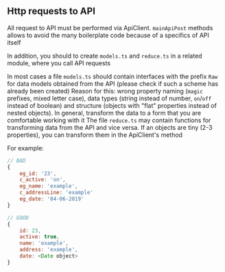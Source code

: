 ## Http requests to API

All request to API must be performed via ApiClient.
`mainApiPost` methods allows to avoid the many boilerplate code because of a specifics of API itself

In addition, you should to create `models.ts` and `reduce.ts` in a related module, where you call API requests

In most cases a file `models.ts` should contain interfaces with the prefix `Raw` for data models obtained from the API (please check if such a scheme has already been created)
Reason for this: wrong property naming (`magic` prefixes, mixed letter case), data types (string instead of number, `on`/`off` instead of boolean) and structure (objects with "flat" properties instead of nested objects). In general, transform the data to a form that you are comfortable working with it
The file `reduce.ts` may contain functions for transforming data from the API and vice versa. If an objects are tiny (2-3 properties), you can transform them in the ApiClient's method

For example:

```js
// BAD
{
    eg_id: '23',
    c_active: 'on',
    eg_name: 'example',
    c_addressLine: 'example'
    eg_date: '04-06-2019'
}

// GOOD
{
    id: 23,
    active: true,
    name: 'example',
    address: 'example',
    date: <Date object>
}
```

